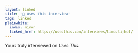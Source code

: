 ```yaml
---
layout: linked
title: "📎 Uses This interview"
tags: linked
plainwhite:
  index: minor
  linked_href: https://usesthis.com/interviews/timo.tijhof/
---
```


Yours truly interviewed on *Uses This*.
